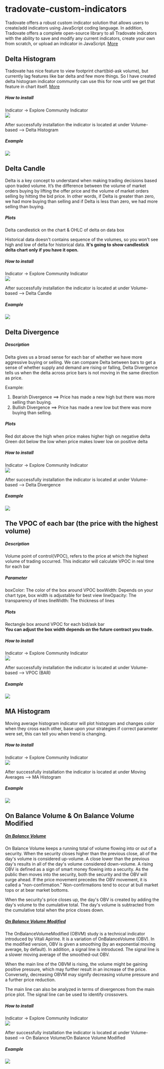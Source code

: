 # tradovate-custom-indicators
Tradovate  offers a robust custom indicator solution that allows users to create/add indicators using JavaScript coding language.  In addition, Tradovate offers a complete open-source library to all Tradovate indicators with the ability to save and modify any current indicators, create your own from scratch, or upload an indicator in JavaScript. [More](https://tradovate.zendesk.com/hc/en-us/articles/115011665727-How-do-I-use-custom-indicators-in-Tradovate-)

## Delta Histogram
Tradovate has nice feature to view footprint chart(bid-ask volume), but currently lag features like bar delta and few more things. So I have created delta histogram indicator community can use this for now until we get that feature in chart itself. [More](https://tradovate.zendesk.com/hc/en-us/community/posts/360000855987-Order-Flow-2-0?page=1)

##### How to install
Indicator -> Explore Community Indicator  
![](img/delta_histogram_community_share.png)

After successfully installation the indicator is located at under Volume-based --> Delta Histogram
 
##### Example
![](img/delta_histogram.png)

## Delta Candle
Delta is a key concept to understand when making trading decisions based upon traded volume.
It’s the difference between the volume of market orders buying by lifting the offer price and the volume of market orders selling by hitting the bid price. 
In other words, if Delta is greater than zero, we had more buying than selling and if Delta is less than zero, we had more selling than buying.

##### Plots
Delta candlestick on the chart & OHLC of delta on data box

Historical data doesn't contains sequence of the volumes, so you won't see high and low of delta for historical data.
**It's going to show candlestick delta chart only if you have it open.**

##### How to install
Indicator -> Explore Community Indicator  
![](img/delta_candle_community_share.png)

After successfully installation the indicator is located at under Volume-based --> Delta Candle
 
##### Example
![](img/delta_candle.png)

## Delta Divergence
##### Description
Delta gives us a broad sense for each bar of whether we have more aggressive buying or selling. 
We can compare Delta between bars to get a sense of whether supply and demand are rising or falling,
Delta Divergence tells us when the delta across price bars is not moving in the same direction as price.

Example:
1. Bearish Divergence ==> Price has made a new high but there was more selling than buying.
2. Bullish Divergence ==> Price has made a new low but there was more buying than selling. 

##### Plots
Red dot above the high when price makes higher high on negative delta  
Green dot below the low when price makes lower low on positive delta

##### How to install
Indicator -> Explore Community Indicator  
![](img/delta_divergence_community_share.png)

After successfully installation the indicator is located at under Volume-based --> Delta Divergence
 
##### Example
![](img/delta_divergence.png)


## The VPOC of each bar (the price with the highest volume)
##### Description
Volume point of control(VPOC), refers to the price at which the highest volume of trading occurred.
This indicator will calculate VPOC in real time for each bar

##### Parameter
boxColor: The color of the box around VPOC
boxWidth: Depends on your chart type, box width is adjustable for best view
lineOpacity: The transparency of lines
lineWidth: The thickness of lines

##### Plots
Rectangle box around VPOC for each bid/ask bar  
**You can adjust the box width depends on the future contract you trade.**


##### How to install
Indicator -> Explore Community Indicator  
![](img/VPOC_community_share.png)

After successfully installation the indicator is located at under Volume-based --> VPOC (BAR)
 
##### Example
![](img/VPOC.png)


## MA Histogram
Moving average histogram indicator will plot histogram and changes color when they cross each other, base upon your strategies if correct parameter were set, this can tell you when trend is changing.  

##### How to install
Indicator -> Explore Community Indicator  
![](img/ma_histogram_community_share.png)

After successfully installation the indicator is located at under Moving Averages --> MA Histogram
 
##### Example
![](img/ma_histogram.png)

## On Balance Volume & On Balance Volume Modified
##### [On Balance Volume](https://tlc.thinkorswim.com/center/reference/Tech-Indicators/studies-library/O-Q/OnBalanceVolume)
On Balance Volume keeps a running total of volume flowing into or out of a security. When the security closes higher than the previous close, all of the day's volume is considered up-volume. A close lower than the previous day's results in all of the day's volume considered down-volume. A rising OBV is defined as a sign of smart money flowing into a security. As the public then moves into the security, both the security and the OBV will surge ahead. If the price movement precedes the OBV movement, it is called a "non-confirmation." Non-confirmations tend to occur at bull market tops or at bear market bottoms.

When the security's price closes up, the day's OBV is created by adding the day's volume to the cumulative total. The day's volume is subtracted from the cumulative total when the price closes down.

##### [On Balance Volume Modified](https://tlc.thinkorswim.com/center/reference/Tech-Indicators/studies-library/O-Q/OnBalanceVolumeModified)
The OnBalanceVolumeModified (OBVM) study is a technical indicator introduced by Vitali Apirine. It is a variation of OnBalanceVolume (OBV). In the modified version, OBV is given a smoothing (by an exponential moving average, by default). In addition, a signal line is introduced. The signal line is a slower moving average of the smoothed-out OBV.  

When the main line of the OBVM is rising, the volume might be gaining positive pressure, which may further result in an increase of the price. Conversely, decreasing OBVM may signify decreasing volume pressure and a further price reduction. 

The main line can also be analyzed in terms of divergences from the main price plot. The signal line can be used to identify crossovers.

##### How to install
Indicator -> Explore Community Indicator  
![](img/on_balance_volume_community_share.png)

After successfully installation the indicator is located at under Volume-based --> On Balance Volume/On Balance Volume Modified

##### Example
![](img/on_balance_volume.png)